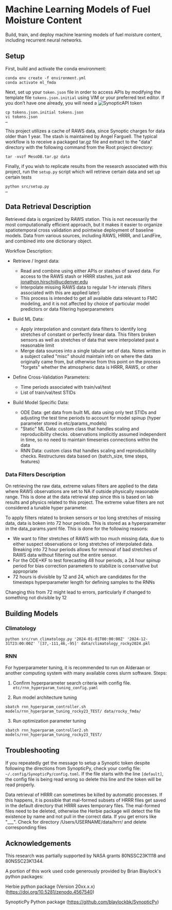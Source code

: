 # Machine Learning Models of Fuel Moisture Content

Build, train, and deploy machine learning models of fuel moisture content, including recurrent neural networks.

## Setup

First, build and activate the conda environment:

```
conda env create -f environment.yml
conda activate ml_fmda
```

Next, set up your `token.json` file in order to access APIs by modifying the template file `tokens.json.initial` using VIM or your preferred text editor. If you don’t have one already, you will need a ![SynopticAPI token](https://synopticdata.com/weatherapi/) 

```
cp tokens.json.initial tokens.json
vi tokens.json
…
```

This project utilizes a cache of RAWS data, since Synoptic charges for data older than 1 year. The stash is maintained by Angel Farguell. The typical workflow is to receive a packaged tar.gz file and extract to the "data" directory with the following command from the Root project directory:

```
tar -xvzf MesoDB.tar.gz data
```

Finally, if you wish to replicate results from the research associated with this project, run the `setup.py` script which will retrieve certain data and set up certain tests

```
python src/setup.py
…
```


## Data Retrieval Description

Retrieved data is organized by RAWS station. This is not necessarily the most computationally efficient approach, but it makes it easier to organize spatiotemporal cross validation and pointwise deployment of baseline models. Data from various sources, including RAWS, HRRR, and LandFire, and combined into one dictionary object.

Workflow Description:
- Retrieve / Ingest data: 
	- Read and combine using either APIs or stashes of saved data. For access to the RAWS stash or HRRR stashes, just ask jonathon.hirschi@ucdenver.edu
	- Interpolate missing RAWS data to regular 1-hr intervals (filters associated with this are applied later) 
	- This process is intended to get all available data relevant to FMC modeling, and it is not affected by choice of particular model predictors or data filtering hyperparameters

- Build ML Data:
	- Apply interpolation and constant data filters to identify long stretches of constant or perfectly linear data. This filters broken sensors as well as stretches of data that were interpolated past a reasonable limit
	- Merge data sources into a single tabular set of data. Notes written in a subject called "misc" should maintain info on where the data originally came from, but otherwise from this point on the process "forgets" whether the atmospheric data is HRRR, RAWS, or other

- Define Cross-Validation Parameters:
	- Time periods associated with train/val/test
	- List of train/val/test STIDs

- Build Model Specific Data:
	- ODE Data: get data from built ML data using only test STIDs and adjusting the test time periods to account for model spinup (hyper parameter stored in etc/params_models)
	- "Static" ML Data: custom class that handles scaling and reproducibility checks. observations implicitly assumed independent in time, so no need to maintain timeseries connections within the data
	- RNN Data: custom class that handles scaling and reproducibility checks. Restructures data based on (batch_size, time steps, features)


### Data Filters Description

On retrieving the raw data, extreme values filters are applied to the data where RAWS observations are set to NA if outside physically reasonable range. This is done at the data retrieval step since this is based on lab results and physics related to this project. The extreme value filters are not considered a tunable hyper parameter.

To apply filters related to broken sensors or too long stretches of missing data, data is boken into 72 hour periods. This is stored as a hyperparameter in the data_params.yaml file. This is done for the following reasons:

- We want to filter stretches of RAWS with too much missing data, due to either suspect observations or long stretches of interpolated data. Breaking into 72 hour periods allows for removal of bad stretches of RAWS data without filtering out the entire sensor.
- For the ODE+KF to test forecasting 48 hour periods, a 24 hour spinup period for bias correction parameters to stabilize is conservative but appropriate
- 72 hours is divisible by 12 and 24, which are candidates for the timesteps hyperparameter length for defining samples to the RNNs

Changing this from 72 might lead to errors, particularly if changed to something not divisible by 12

## Building Models

### Climatology

```
python src/run_climatology.py '2024-01-01T00:00:00Z' '2024-12-31T23:00:00Z' '[37,-111,46,-95]' data/climatology_rocky2024.pkl
```

### RNN

For hyperparameter tuning, it is recommended to run on Alderaan or another computing system with many available cores slurm software.
Steps:

1. Confirm hyperparameter search criteria with config file. `etc/rnn_hyperparam_tuning_config.yaml`

2. Run model architecture tuning

```
sbatch rnn_hyperparam_controller.sh models/rnn_hyperparam_tuning_rocky23_TEST/ data/rocky_fmda/
```

3. Run optimization parameter tuning

```
sbatch rnn_hyperparam_controller2.sh models/rnn_hyperparam_tuning_rocky23_TEST/ 
```


## Troubleshooting 

If you repeatedly get the message to setup a Synoptic token despite following the directions from SynopticPy, check your config file: `~/.config/SynopticPy/config.toml`. If the file starts with the line `[default]`, the config file is being read wrong so delete this line and the token will be read properly.

Data retrieval of HRRR can sometimes be killed by automatic processes. If this happens, it is possible that mal-formed subsets of HRRR files get saved in the default directory that HRRR saves temporary files. The mal-formed files need to be deleted, otherwise the Herbie package will detect the file existence by name and not pull in the correct data. If you get errors like "___". Check for directory /Users/USERNAME/data/hrrr/ and delete corresponding files

## Acknowledgements

This research was partially supported by NASA grants 80NSSC23K1118 and 80NSSC23K1344.

A portion of this work used code generously provided by Brian Blaylock's python packages:

Herbie python package (Version 20xx.x.x) (https://doi.org/10.5281/zenodo.4567540)

SynopticPy Python package (https://github.com/blaylockbk/SynopticPy)


